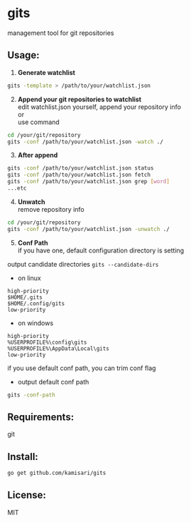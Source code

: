 gits
====
management tool for git repositories


Usage:
------
1. **Generate watchlist**  
```sh
gits -template > /path/to/your/watchlist.json
```

2. **Append your git repositories to watchlist**  
  edit watchlist.json yourself, append your repository info  
  or  
  use command  
```sh
cd /your/git/repository
gits -conf /path/to/your/watchlist.json -watch ./
```

3. **After append**  
```sh
gits -conf /path/to/your/watchlist.json status
gits -conf /path/to/your/watchlist.json fetch
gits -conf /path/to/your/watchlist.json grep [word]
...etc
```

4. **Unwatch**  
  remove repository info
```sh
cd /your/git/repository
gits -conf /path/to/your/watchlist.json -unwatch ./
```

5. **Conf Path**  
  if you have one, default configuration directory is setting  

  output candidate directories `gits --candidate-dirs`
  - on linux
```
high-priority
$HOME/.gits
$HOME/.config/gits
low-priority
```

  - on windows
```
high-priority
%USERPROFILE%\config\gits
%USERPROFILE%\AppData\Local\gits
low-priority
```

  if you use default conf path, you can trim conf flag  
  - output default conf path  
```sh
gits -conf-path
```


Requirements:
-------------
git


Install:
--------
```sh
go get github.com/kamisari/gits
```


License:
--------
MIT
